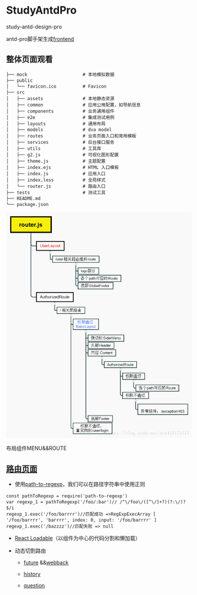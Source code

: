 # StudyAntdPro
study-antd-design-pro

antd-pro脚手架生成[frontend](frontend)

## 整体页面观看
```
├── mock                     # 本地模拟数据
├── public
│   └── favicon.ico          # Favicon
├── src
│   ├── assets               # 本地静态资源
│   ├── common               # 应用公用配置，如导航信息
│   ├── components           # 业务通用组件
│   ├── e2e                  # 集成测试用例
│   ├── layouts              # 通用布局
│   ├── models               # dva model
│   ├── routes               # 业务页面入口和常用模板
│   ├── services             # 后台接口服务
│   ├── utils                # 工具库
│   ├── g2.js                # 可视化图形配置
│   ├── theme.js             # 主题配置
│   ├── index.ejs            # HTML 入口模板
│   ├── index.js             # 应用入口
│   ├── index.less           # 全局样式
│   └── router.js            # 路由入口
├── tests                    # 测试工具
├── README.md
└── package.json
```
![流程图](assets/ANTDPROMIND.png)

布局组件MENU&&ROUTE

## [路由页面](frontend/src/common/router.js)
- 使用[path-to-regexp](https://www.npmjs.com/package/path-to-regexp)，我们可以在路径字符串中使用正则
```
const pathToRegexp = require('path-to-regexp')
var regexp_1 = pathToRegexp('/foo/:bar')// /^\/foo\/([^\/]+?)(?:\/)?$/i
regexp_1.exec('/foo/barrrr')//匹配成功 =>RegExpExecArray [ '/foo/barrrr', 'barrrr', index: 0, input: '/foo/barrrr' ]
regexp_1.exec('/bazzzz')//匹配失败 => null
```
- [React Loadable](https://www.npmjs.com/package/react-loadable)（以组件为中心的代码分割和懒加载）

- 动态切割路由

    - [future]( https://pro.ant.design/docs/deploy-cn#%E4%BB%A3%E7%A0%81%E5%88%86%E5%89%B2%E5%92%8C%E5%8A%A8%E6%80%81%E5%8A%A0%E8%BD%BD)
        &&[webback](https://webpack.docschina.org/guides/code-splitting/#%E5%8A%A8%E6%80%81%E5%AF%BC%E5%85%A5-dynamic-imports-)

    - [history]( https://pro.ant.design/docs/router-and-nav-cn#%E5%85%B3%E4%BA%8E-dynamicWrapper)

    - [question](https://github.com/ant-design/ant-design-pro/issues/1761)